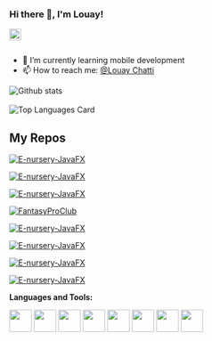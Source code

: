 ### Hi there 👋, I'm Louay!

<a href="https://www.linkedin.com/in/louay-chatti/">
  <img align="left" alt="Louay Chatti | Large" width="21px" src="https://raw.githubusercontent.com/louay47/louay47/main/assets/LinkedIn_logo_initials.png"/>
</a>

<br />
<br />

- 🌱 I’m currently learning mobile development
- 📫 How to reach me: <a href="https://www.linkedin.com/in/louay-chatti/">@Louay Chatti</a> 


![Github stats](https://github-readme-stats.vercel.app/api?username=louay47&theme=highcontrast&show_icons=true&count_private=true)<br />
<br />
![Top Languages Card](https://github-readme-stats.vercel.app/api/top-langs/?username=louay47&layout=compact)

## My Repos

[![E-nursery-JavaFX](https://github-readme-stats.vercel.app/api/pin/?username=louay47&repo=Red-Button-android&show_owner=true)](https://github.com/louay47/Red-Button)

[![E-nursery-JavaFX](https://github-readme-stats.vercel.app/api/pin/?username=louay47&repo=Esprit-Indoor-android&show_owner=true)](https://github.com/louay47/Esprit-Indoor-android)

[![E-nursery-JavaFX](https://github-readme-stats.vercel.app/api/pin/?username=louay47&repo=EspritIndoor-backEnd&show_owner=true)](https://github.com/louay47/EspritIndoor-backEnd)

[![FantasyProClub](https://github-readme-stats.vercel.app/api/pin/?username=louay47&repo=FantasyProClub&show_owner=true)](https://github.com/louay47/FantasyProClub)

[![E-nursery-JavaFX](https://github-readme-stats.vercel.app/api/pin/?username=louay47&repo=E-nursery-JavaFX&show_owner=true)](https://github.com/louay47/E-nursery-JavaFX)

[![E-nursery-JavaFX](https://github-readme-stats.vercel.app/api/pin/?username=louay47&repo=Device-user&show_owner=true)](https://github.com/louay47/Device-user)

[![E-nursery-JavaFX](https://github-readme-stats.vercel.app/api/pin/?username=louay47&repo=Epodia&show_owner=true)](https://github.com/louay47/Epodia)

[![E-nursery-JavaFX](https://github-readme-stats.vercel.app/api/pin/?username=louay47&repo=SensorSimulator&show_owner=true)](https://github.com/louay47/SensorSimulator)




**Languages and Tools:**  

<code><img height="40" src="https://raw.githubusercontent.com/louay47/louay47/main/assets/java.png"></code>
<code><img height="40" src="https://raw.githubusercontent.com/louay47/louay47/main/assets/android.png"></code>
<code><img height="40" src="https://raw.githubusercontent.com/louay47/louay47/main/assets/angular.png"></code>
<code><img height="40" src="https://raw.githubusercontent.com/louay47/louay47/main/assets/flutter.png"></code> 
<code><img height="40" src="https://raw.githubusercontent.com/louay47/louay47/main/assets/c (1).png"></code> 
<code><img height="40" src="https://raw.githubusercontent.com/shinokada/shinokada/master/assets/javascript.png"></code>
<code><img height="40" src="https://raw.githubusercontent.com/shinokada/shinokada/master/assets/php.png"></code>
<code><img height="40" src="https://raw.githubusercontent.com/shinokada/shinokada/master/assets/visual-studio-code.png"></code>

